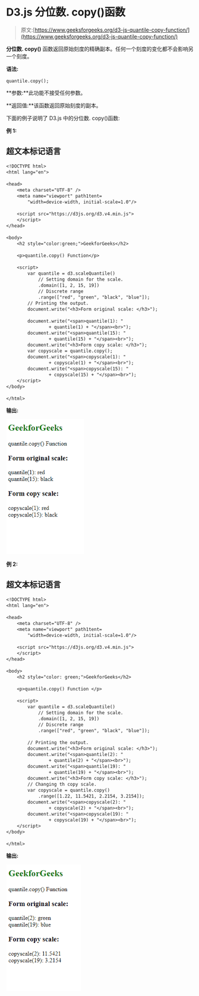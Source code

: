 # D3.js 分位数. copy()函数

> 原文:[https://www.geeksforgeeks.org/d3-js-quantile-copy-function/](https://www.geeksforgeeks.org/d3-js-quantile-copy-function/)

**分位数. copy()** 函数返回原始刻度的精确副本。任何一个刻度的变化都不会影响另一个刻度。

**语法:**

```
quantile.copy();
```

**参数:**此功能不接受任何参数。

**返回值:**该函数返回原始刻度的副本。

下面的例子说明了 D3.js 中的分位数. copy()函数:

**例 1:**

## 超文本标记语言

```
<!DOCTYPE html>
<html lang="en">

<head>
    <meta charset="UTF-8" />
    <meta name="viewport" path1tent=
        "width=device-width, initial-scale=1.0"/>

    <script src="https://d3js.org/d3.v4.min.js">
    </script>
</head>

<body>
    <h2 style="color:green;">GeekforGeeks</h2>

    <p>quantile.copy() Function</p>

    <script>
        var quantile = d3.scaleQuantile()
            // Setting domain for the scale.
            .domain([1, 2, 15, 19])
            // Discrete range
            .range(["red", "green", "black", "blue"]);
        // Printing the output.
        document.write("<h3>Form original scale: </h3>");

        document.write("<span>quantile(1): " 
                + quantile(1) + "</span><br>");
        document.write("<span>quantile(15): " 
                + quantile(15) + "</span><br>");
        document.write("<h3>Form copy scale: </h3>");
        var copyscale = quantile.copy();
        document.write("<span>copyscale(1): " 
                + copyscale(1) + "</span><br>");
        document.write("<span>copyscale(15): "
                + copyscale(15) + "</span><br>");
    </script>
</body>

</html>
```

**输出:**

[![](img/daa97d1a3b4be214cb127ea310ff3294.png)](https://media.geeksforgeeks.org/wp-content/uploads/20200822194130/01114.png)

**例 2:**

## 超文本标记语言

```
<!DOCTYPE html>
<html lang="en">

<head>
    <meta charset="UTF-8" />
    <meta name="viewport" path1tent=
        "width=device-width, initial-scale=1.0"/>

    <script src="https://d3js.org/d3.v4.min.js">
    </script>
</head>

<body>
    <h2 style="color: green;">GeekforGeeks</h2>

    <p>quantile.copy() Function </p>

    <script>
        var quantile = d3.scaleQuantile()
            // Setting domain for the scale.
            .domain([1, 2, 15, 19])
            // Discrete range
            .range(["red", "green", "black", "blue"]);

        // Printing the output.
        document.write("<h3>Form original scale: </h3>");
        document.write("<span>quantile(2): " 
                + quantile(2) + "</span><br>");
        document.write("<span>quantile(19): " 
                + quantile(19) + "</span><br>");
        document.write("<h3>Form copy scale: </h3>");
        // Changing th copy scale. 
        var copyscale = quantile.copy()
            .range([1.22, 11.5421, 2.2154, 3.2154]);
        document.write("<span>copyscale(2): " 
                + copyscale(2) + "</span><br>");
        document.write("<span>copyscale(19): " 
                + copyscale(19) + "</span><br>");
    </script>
</body>

</html>
```

**输出:**

[![](img/2335b4b0fb30dec868bfb42ad5bd510f.png)](https://media.geeksforgeeks.org/wp-content/uploads/20200822194315/01115.png)